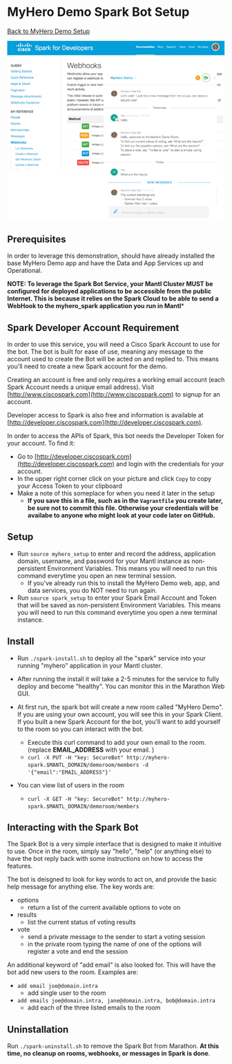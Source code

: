 # MyHero Demo Spark Bot Setup

[Back to MyHero Demo Setup](./README.md)

![MyHero SparkBot](diagrams/sparkbot-i1.png)


## Prerequisites

In order to leverage this demonstration, should have already installed the base MyHero Demo app and have the Data and App Services up and Operational.

**NOTE: To leverage the Spark Bot Service, your Mantl Cluster MUST be configured for deployed applications to be accessible from the public Internet.  This is because it relies on the Spark Cloud to be able to send a WebHook to the myhero_spark application you run in Mantl***

## Spark Developer Account Requirement

In order to use this service, you will need a Cisco Spark Account to use for the bot. The bot is built for ease of use, meaning any message to the account used to create the Bot will be acted on and replied to. This means you'll need to create a new Spark account for the demo.

Creating an account is free and only requires a working email account (each Spark Account needs a unique email address).  Visit [http://www.ciscospark.com](http://www.ciscospark.com) to signup for an account.

Developer access to Spark is also free and information is available at [http://developer.ciscospark.com](http://developer.ciscospark.com).

In order to access the APIs of Spark, this bot needs the Developer Token for your account.  To find it:

* Go to [http://developer.ciscospark.com](http://developer.ciscospark.com) and login with the credentials for your account.
* In the upper right corner click on your picture and click `Copy` to copy your Access Token to your clipboard
* Make a note of this someplace for when you need it later in the setup
  * **If you save this in a file, such as in the `Vagrantfile` you create later, be sure not to commit this file.  Otherwise your credentials will be availabe to anyone who might look at your code later on GitHub.**


## Setup

* Run `source myhero_setup` to enter and record the address, application domain, username, and password for your Mantl instance as non-persistent Environment Variables.  This means you will need to run this command everytime you open an new terminal session.
  * If you've already run this to install the MyHero Demo web, app, and data services, you do NOT need to run again.
* Run `source spark_setup` to enter your Spark Email Account and Token that will be saved as non-persistent Environment Variables.  This means you will need to run this command everytime you open a new terminal instance.


## Install

* Run `./spark-install.sh` to deploy all the "spark" service into your running "myhero" application in your Mantl cluster.

* After running the install it will take a 2-5 minutes for the service to fully deploy and become "healthy".  You can monitor this in the Marathon Web GUI.

* At first run, the spark bot will create a new room called "MyHero Demo".  If you are using your own account, you will see this in your Spark Client.  If you built a new Spark Account for the bot, you'll want to add yourself to the room so you can interact with the bot.
  * Execute this curl command to add your own email to the room.  (replace **EMAIL_ADDRESS** with your email.  )
  * `curl -X PUT -H "key: SecureBot" http://myhero-spark.$MANTL_DOMAIN/demoroom/members -d '{"email":"EMAIL_ADDRESS"}'`
* You can view list of users in the room
  * `curl -X GET -H "key: SecureBot" http://myhero-spark.$MANTL_DOMAIN/demoroom/members`


## Interacting with the Spark Bot
The Spark Bot is a very simple interface that is designed to make it intuitive to use.  Once in the room, simply say "hello", "help" (or anything else) to have the bot reply back with some instructions on how to access the features.

The bot is deisgned to look for key words to act on, and provide the basic help message for anything else.  The key words are:

* options
  * return a list of the current available options to vote on
* results
  * list the current status of voting results
* vote
  * send a private message to the sender to start a voting session
  * in the private room typing the name of one of the options will register a vote and end the session

An additional keyword of "add email" is also looked for.  This will have the bot add new users to the room.  Examples are:
* `add email joe@domain.intra`
  * add single user to the room
* `add emails joe@domain.intra, jane@domain.intra, bob@domain.intra`
  * add each of the three listed emails to the room

## Uninstallation

Run `./spark-uninstall.sh` to remove the Spark Bot from Marathon.  __At this time, no cleanup on rooms, webhooks, or messages in Spark is done__.
